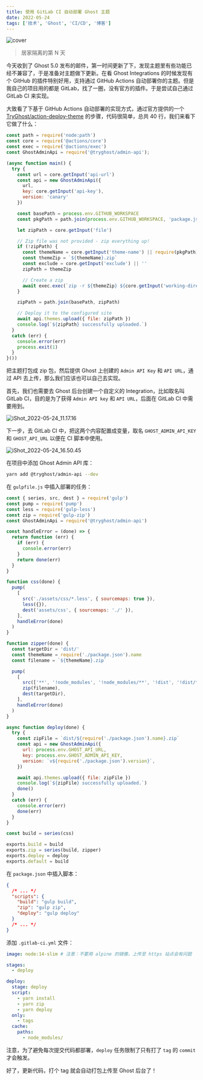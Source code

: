 ```yaml
---
title: 使用 GitLab CI 自动部署 Ghost 主题
date: 2022-05-24
tags: ['技术', 'Ghost', 'CI/CD', '博客']
---
```


![cover](/images/posts/use-gitlab-to-deploy-ghost-theme-automatically-cover.jpg)

> 居家隔离的第 N 天

今天收到了 Ghost 5.0 发布的邮件，第一时间更新了下，发现主题里有些功能已经不兼容了，于是准备对主题做下更新。在看 Ghost Integrations 的时候发现有个 GitHub 的插件特别好用，支持通过 GitHub Actions 自动部署你的主题。但是我自己的项目用的都是 GitLab，找了一圈，没有官方的插件。于是尝试自己通过 GitLab CI 来实现。

大致看了下基于 GitHub Actions 自动部署的实现方式，通过官方提供的一个 [TryGhost/action-deploy-theme](https://github.com/TryGhost/action-deploy-theme/blob/main/index.js) 的步骤，代码很简单，总共 40 行，我们来看下它做了什么：

```javascript
const path = require('node:path')
const core = require('@actions/core')
const exec = require('@actions/exec')
const GhostAdminApi = require('@tryghost/admin-api');

(async function main() {
  try {
    const url = core.getInput('api-url')
    const api = new GhostAdminApi({
      url,
      key: core.getInput('api-key'),
      version: 'canary'
    })

    const basePath = process.env.GITHUB_WORKSPACE
    const pkgPath = path.join(process.env.GITHUB_WORKSPACE, 'package.json')

    let zipPath = core.getInput('file')

    // Zip file was not provided - zip everything up!
    if (!zipPath) {
      const themeName = core.getInput('theme-name') || require(pkgPath).name
      const themeZip = `${themeName}.zip`
      const exclude = core.getInput('exclude') || ''
      zipPath = themeZip

      // Create a zip
      await exec.exec(`zip -r ${themeZip} ${core.getInput('working-directory') || '.'} -x *.git* *.zip yarn* npm* node_modules* *routes.yaml *redirects.yaml *redirects.json ${exclude}`, [], { cwd: basePath })
    }

    zipPath = path.join(basePath, zipPath)

    // Deploy it to the configured site
    await api.themes.upload({ file: zipPath })
    console.log(`${zipPath} successfully uploaded.`)
  }
  catch (err) {
    console.error(err)
    process.exit(1)
  }
}())
```

把主题打包成 zip 包，然后提供 Ghost 上创建的 `Admin API Key` 和 `API URL`，通过 API 去上传，那么我们应该也可以自己去实现。

首先，我们也需要去 Ghost 后台创建一个自定义的 Integration，比如取名叫 GitLab CI，目的是为了获得 `Admin API key` 和 `API URL`，后面在 GitLab CI 中需要用到。

![iShot_2022-05-24_11.17.16](/images/posts/use-gitlab-to-deploy-ghost-theme-automatically-01.png)

下一步，去 GitLab CI 中，把这两个内容配置成变量，取名 `GHOST_ADMIN_API_KEY` 和 `GHOST_API_URL` 以便在 CI 脚本中使用。

![iShot_2022-05-24_16.50.45](/images/posts/use-gitlab-to-deploy-ghost-theme-automatically-02.png)

在项目中添加 Ghost Admin API 库：

```bash
yarn add @tryghost/admin-api --dev
```

在 `gulpfile.js` 中插入部署的任务：

```javascript
const { series, src, dest } = require('gulp')
const pump = require('pump')
const less = require('gulp-less')
const zip = require('gulp-zip')
const GhostAdminApi = require('@tryghost/admin-api')

const handleError = (done) => {
  return function (err) {
    if (err) {
      console.error(err)
    }
    return done(err)
  }
}

function css(done) {
  pump(
    [
      src('./assets/css/*.less', { sourcemaps: true }),
      less({}),
      dest('assets/css', { sourcemaps: './' }),
    ],
    handleError(done)
  )
}

function zipper(done) {
  const targetDir = 'dist/'
  const themeName = require('./package.json').name
  const filename = `${themeName}.zip`

  pump(
    [
      src(['**', '!node_modules', '!node_modules/**', '!dist', '!dist/**']),
      zip(filename),
      dest(targetDir),
    ],
    handleError(done)
  )
}

async function deploy(done) {
  try {
    const zipFile = `dist/${require('./package.json').name}.zip`
    const api = new GhostAdminApi({
      url: process.env.GHOST_API_URL,
      key: process.env.GHOST_ADMIN_API_KEY,
      version: `v${require('./package.json').version}`,
    })

    await api.themes.upload({ file: zipFile })
    console.log(`${zipFile} successfully uploaded.`)
    done()
  }
  catch (err) {
    console.error(err)
    done(err)
  }
}

const build = series(css)

exports.build = build
exports.zip = series(build, zipper)
exports.deploy = deploy
exports.default = build
```

在 `package.json` 中插入脚本：

```json
{
  /* ... */
  "scripts": {
    "build": "gulp build",
    "zip": "gulp zip",
    "deploy": "gulp deploy"
  }
  /* ... */
}
```

添加 `.gitlab-ci.yml` 文件：

```yaml
image: node:14-slim # 注意：不要用 alpine 的镜像，上传至 https 站点会有问题

stages:
  - deploy

deploy:
  stage: deploy
  script:
    - yarn install
    - yarn zip
    - yarn deploy
  only:
    - tags
  cache:
    paths:
      - node_modules/
```

注意，为了避免每次提交代码都部署，`deploy` 任务限制了只有打了 `tag` 的 `commit` 才会触发。

好了，更新代码，打个 tag 就会自动打包上传至 Ghost 后台了！

